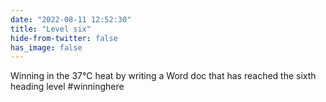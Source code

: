 ```yaml
---
date: "2022-08-11 12:52:30"
title: "Level six"
hide-from-twitter: false
has_image: false
---
```


Winning in the 37℃ heat by writing a Word doc that has reached the sixth heading level #winninghere
